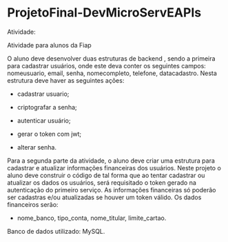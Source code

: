 # ProjetoFinal-DevMicroServEAPIs

Atividade:

Atividade para alunos da Fiap 

O aluno deve desenvolver duas estruturas de backend , sendo a primeira para cadastrar usuários, onde este deva conter os seguintes campos: nomeusuario, email, senha, nomecompleto, telefone, datacadastro. Nesta estrutura deve haver as seguintes ações: 

 - cadastrar usuario; 

 - criptografar a senha; 

- autenticar usuário; 

 - gerar o token com jwt; 

 - alterar senha. 

Para a segunda parte da atividade, o aluno deve criar uma estrutura para cadastrar e atualizar informações financeiras dos usuários. Neste projeto o aluno deve construir o código de tal forma que ao tentar cadastrar ou atualizar os dados os usuários, será requisitado o token gerado na autenticação do primeiro serviço. As informações financeiras só poderão ser cadastras e/ou atualizadas se houver um token válido. Os dados financeiros serão: 

 - nome_banco, tipo_conta, nome_titular, limite_cartao.

Banco de dados utilizado: MySQL.
